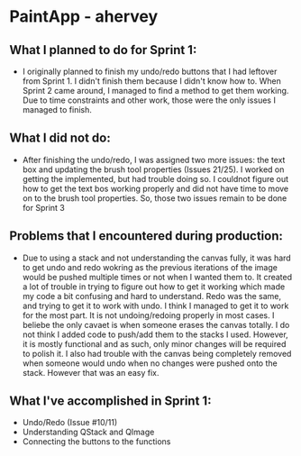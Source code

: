 # PaintApp - ahervey

## What I planned to do for Sprint 1:
- I originally planned to finish my undo/redo buttons that I had leftover from Sprint 1. I didn't finish them because I didn't know how to. When Sprint 2 came around, I managed to find a method to get them working. Due to time constraints and other work, those were the only issues I managed to finish.

## What I did not do:
- After finishing the undo/redo, I was assigned two more issues: the text box and updating the brush tool properties (Issues 21/25). I worked on getting the implemented, but had trouble doing so. I couldnot figure out how to get the text bos working properly and did not have time to move on to the brush tool properties. So, those two issues remain to be done for Sprint 3

## Problems that I encountered during production:
- Due to using a stack and not understanding the canvas fully, it was hard to get undo and redo wokring as the previous iterations of the image would be pushed multiple times or not when I wanted them to. It created a lot of trouble in trying to figure out how to get it working which made my code a bit confusing and hard to understand. Redo was the same, and trying to get it to work with undo. I think I managed to get it to work for the most part. It is not undoing/redoing properly in most cases. I beliebe the only cavaet is when someone erases the canvas totally. I do not think I added code to push/add them to the stacks I used. However, it is mostly functional and as such, only minor changes will be required to polish it. I also had trouble with the canvas being completely removed when someone would undo when no changes were pushed onto the stack. However that was an easy fix.

## What I've accomplished in Sprint 1:
- Undo/Redo (Issue #10/11)
- Understanding QStack and QImage
- Connecting the buttons to the functions 
